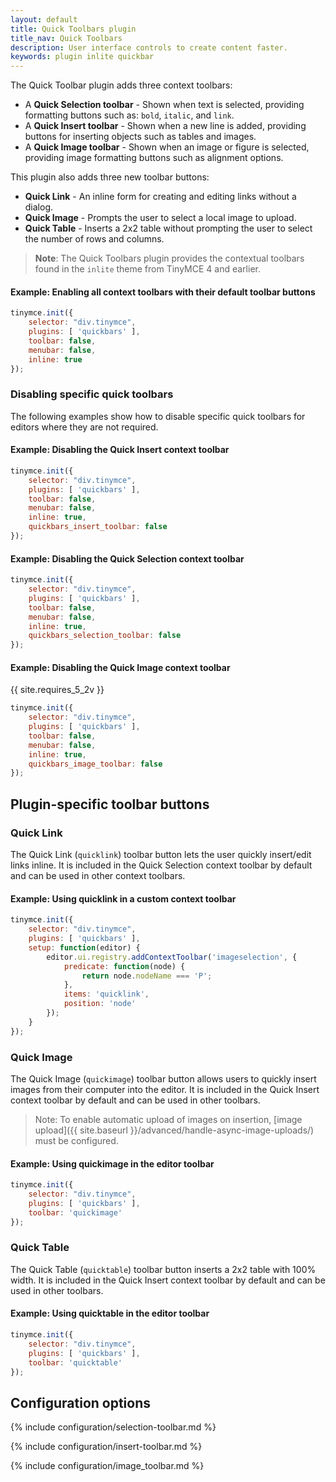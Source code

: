 ```yaml
---
layout: default
title: Quick Toolbars plugin
title_nav: Quick Toolbars
description: User interface controls to create content faster.
keywords: plugin inlite quickbar
---
```


The Quick Toolbar plugin adds three context toolbars:

* A **Quick Selection toolbar** - Shown when text is selected, providing formatting buttons such as: `bold`, `italic`, and `link`.
* A **Quick Insert toolbar** - Shown when a new line is added, providing buttons for inserting objects such as tables and images.
* A **Quick Image toolbar** - Shown when an image or figure is selected, providing image formatting buttons such as alignment options.

This plugin also adds three new toolbar buttons:

* **Quick Link** - An inline form for creating and editing links without a dialog.
* **Quick Image** - Prompts the user to select a local image to upload.
* **Quick Table** - Inserts a 2x2 table without prompting the user to select the number of rows and columns.

> **Note**: The Quick Toolbars plugin provides the contextual toolbars found in the `inlite` theme from TinyMCE 4 and earlier.

#### Example: Enabling all context toolbars with their default toolbar buttons

```js
tinymce.init({
    selector: "div.tinymce",
    plugins: [ 'quickbars' ],
    toolbar: false,
    menubar: false,
    inline: true
});
```

### Disabling specific quick toolbars

The following examples show how to disable specific quick toolbars for editors where they are not required.

#### Example: Disabling the Quick Insert context toolbar

```js
tinymce.init({
    selector: "div.tinymce",
    plugins: [ 'quickbars' ],
    toolbar: false,
    menubar: false,
    inline: true,
    quickbars_insert_toolbar: false
});
```

#### Example: Disabling the Quick Selection context toolbar

```js
tinymce.init({
    selector: "div.tinymce",
    plugins: [ 'quickbars' ],
    toolbar: false,
    menubar: false,
    inline: true,
    quickbars_selection_toolbar: false
});
```

#### Example: Disabling the Quick Image context toolbar

{{ site.requires_5_2v }}

```js
tinymce.init({
    selector: "div.tinymce",
    plugins: [ 'quickbars' ],
    toolbar: false,
    menubar: false,
    inline: true,
    quickbars_image_toolbar: false
});
```

## Plugin-specific toolbar buttons

### Quick Link

The Quick Link (`quicklink`) toolbar button lets the user quickly insert/edit links inline. It is included in the Quick Selection context toolbar by default and can be used in other context toolbars.

#### Example: Using quicklink in a custom context toolbar

```js
tinymce.init({
    selector: "div.tinymce",
    plugins: [ 'quickbars' ],
    setup: function(editor) {
        editor.ui.registry.addContextToolbar('imageselection', {
            predicate: function(node) {
                return node.nodeName === 'P';
            },
            items: 'quicklink',
            position: 'node'
        });
    }
});
```

### Quick Image

The Quick Image (`quickimage`) toolbar button allows users to quickly insert images from their computer into the editor. It is included in the Quick Insert context toolbar by default and can be used in other toolbars.

> Note: To enable automatic upload of images on insertion, [image upload]({{ site.baseurl }}/advanced/handle-async-image-uploads/) must be configured.

#### Example: Using quickimage in the editor toolbar

```js
tinymce.init({
    selector: "div.tinymce",
    plugins: [ 'quickbars' ],
    toolbar: 'quickimage'
});
```

### Quick Table

The Quick Table (`quicktable`) toolbar button inserts a 2x2 table with 100% width. It is included in the Quick Insert context toolbar by default and can be used in other toolbars.

#### Example: Using quicktable in the editor toolbar

```js
tinymce.init({
    selector: "div.tinymce",
    plugins: [ 'quickbars' ],
    toolbar: 'quicktable'
});
```

## Configuration options

{% include configuration/selection-toolbar.md %}

{% include configuration/insert-toolbar.md %}

{% include configuration/image_toolbar.md %}
